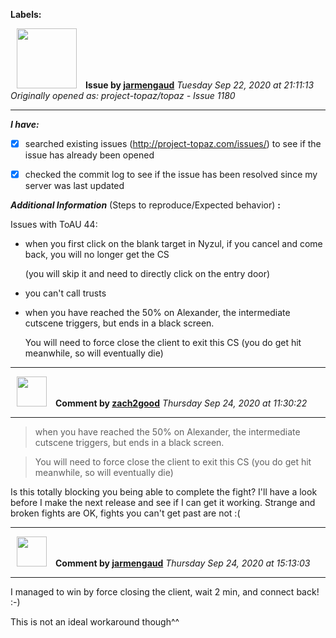**Labels:**



<a href="https://github.com/jarmengaud"><img src="https://avatars3.githubusercontent.com/u/52013132?v=4" width="96" height="96" hspace="10"></img></a> **Issue by [jarmengaud](https://github.com/jarmengaud)**
_Tuesday Sep 22, 2020 at 21:11:13_
_Originally opened as: project-topaz/topaz - Issue 1180_

----

<!-- place 'x' mark between square [] brackets to checkmark box -->
**_I have:_**

- [x] searched existing issues (http://project-topaz.com/issues/) to see if the issue has already been opened
- [x] checked the commit log to see if the issue has been resolved since my server was last updated

**_Additional Information_** (Steps to reproduce/Expected behavior) **:** 
Issues with ToAU 44:

- when you first click on the blank target in Nyzul, if you cancel and come back, you will no longer get the CS
  (you will skip it and need to directly click on the entry door)
- you can't call trusts
- when you have reached the 50% on Alexander, the intermediate cutscene triggers, but ends in a black screen.
  You will need to force close the client to exit this CS (you do get hit meanwhile, so will eventually die)



----
<a href="https://github.com/zach2good"><img src="https://avatars3.githubusercontent.com/u/1389729?v=4" width="48" height="48" hspace="10"></img></a> **Comment by [zach2good](https://github.com/zach2good)**
_Thursday Sep 24, 2020 at 11:30:22_

----

> when you have reached the 50% on Alexander, the intermediate cutscene triggers, but ends in a black screen.
> You will need to force close the client to exit this CS (you do get hit meanwhile, so will eventually die)

Is this totally blocking you being able to complete the fight? I'll have a look before I make the next release and see if I can get it working. Strange and broken fights are OK, fights you can't get past are not :(


----
<a href="https://github.com/jarmengaud"><img src="https://avatars3.githubusercontent.com/u/52013132?v=4" width="48" height="48" hspace="10"></img></a> **Comment by [jarmengaud](https://github.com/jarmengaud)**
_Thursday Sep 24, 2020 at 15:13:03_

----

I managed to win by force closing the client, wait 2 min, and connect back! :-)
This is not an ideal workaround though^^
